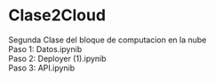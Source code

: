 # Clase2Cloud
Segunda Clase del bloque de computacion en la nube   
Paso 1: Datos.ipynib   
Paso 2: Deployer (1).ipynib   
Paso 3: API.ipynib   
